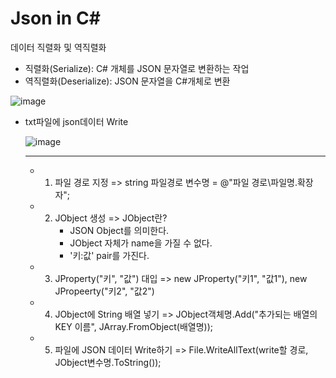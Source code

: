 # Json in C&#35;

데이터 직렬화 및 역직렬화
- 직렬화(Serialize): C# 개체를 JSON 문자열로 변환하는 작업
- 역직렬화(Deserialize): JSON 문자열을 C#개체로 변환

  
![image](https://github.com/Jiwoon22/Json-in-C-/assets/51106092/27d0b706-0317-4303-a72f-9cd3b7862962)




- txt파일에 json데이터 Write

  ![image](https://github.com/Jiwoon22/Json-in-C-/assets/51106092/4a5f35c6-e095-4e10-b604-cddb574a94b6)


  ------------------------------------------------------------------------------------------------
  

  * 1. 파일 경로 지정
       => string 파일경로 변수명 = @"파일 경로\파일명.확장자";
       
  * 2. JObject 생성
       => JObject란?
          - JSON Object를 의미한다.
          - JObject 자체가 name을 가질 수 없다.
          - '키:값' pair를 가진다.
            
  * 3. JProperty("키", "값") 대입
       => new JProperty("키1", "값1"),
          new JPropeerty("키2", "값2")
       
  * 4. JObject에 String 배열 넣기
       => JObject객체명.Add("추가되는 배열의 KEY 이름", JArray.FromObject(배열명));

  * 5. 파일에 JSON 데이터 Write하기
       => File.WriteAllText(write할 경로, JObject변수명.ToString());

       
